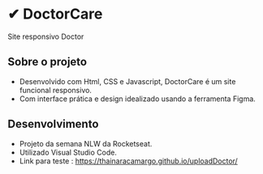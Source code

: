 # ✔ DoctorCare #
Site responsivo Doctor

##  Sobre o projeto ##
- Desenvolvido com Html, CSS e Javascript, DoctorCare é um site funcional responsivo.
- Com interface prática e design idealizado usando a ferramenta Figma.

## Desenvolvimento ##
- Projeto da semana NLW da Rocketseat.
- Utilizado Visual Studio Code.
- Link para teste :  https://thainaracamargo.github.io/uploadDoctor/
